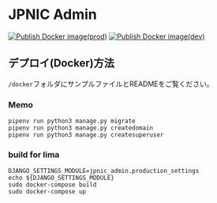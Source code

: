 # JPNIC Admin

[![Publish Docker image(prod)](https://github.com/homenoc/jpnic_admin/actions/workflows/build-prod.yaml/badge.svg)](https://github.com/homenoc/jpnic_admin/actions/workflows/build-prod.yaml)
[![Publish Docker image(dev)](https://github.com/homenoc/jpnic_admin/actions/workflows/build-dev.yaml/badge.svg)](https://github.com/homenoc/jpnic_admin/actions/workflows/build-dev.yaml)

## デプロイ(Docker)方法
`/docker`フォルダにサンプルファイルとREADMEをご覧ください。

### Memo

```
pipenv run python3 manage.py migrate
pipenv run python3 manage.py createdomain
pipenv run python3 manage.py createsuperuser
```

### build for lima

```
DJANGO_SETTINGS_MODULE=jpnic_admin.production_settings
echo ${DJANGO_SETTINGS_MODULE}
sudo docker-compose build
sudo docker-compose up
```